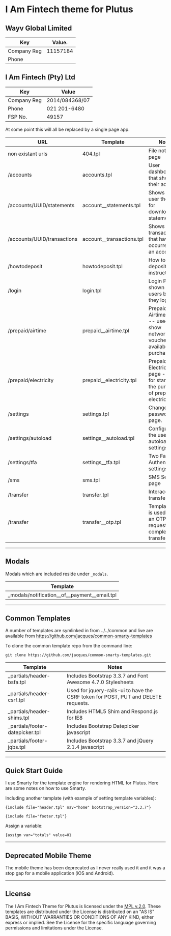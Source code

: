# I Am Fintech theme for Plutus

## Wayv Global Limited

| Key         | Value.   |
| ----------- | -------- |
| Company Reg | 11157184 |
| Phone       |          |

## I Am Fintech (Pty) Ltd

| Key         | Value          |
| ----------- | -------------- |
| Company Reg | 2014/084368/07 |
| Phone       | 021 201-6480   |
| FSP No.     | 49157          |

At some point this will all be replaced by a single page app.

| URL                         | Template                  | Notes                                                                             |
| --------------------------- | ------------------------- | --------------------------------------------------------------------------------- |
| non existant urls           | 404.tpl                   | File not found page                                                               |
| /accounts                   | accounts.tpl              | User dashboard that shows their accounts                                          |
| /accounts/UUID/statements   | account__statements.tpl   | Shows the user the links for downloadable statements.                             |
| /accounts/UUID/transactions | account__transactions.tpl | Shows the transactions that have occurred on an account.                          |
| /howtodeposit               | howtodeposit.tpl          | How to deposit instructions                                                       |
| /login                      | login.tpl                 | Login Page -- shown to users before they login                                    |
| /prepaid/airtime            | prepaid__airtime.tpl      | Prepaid Airtime page -- used to show networks and vouchers available for purchase |
| /prepaid/electricity        | prepaid__electricity.tpl  | Prepaid Electricity page -- used for starting the purchase of prepaid electricity |
| /settings                   | settings.tpl              | Change your password page.                                                        |
| /settings/autoload          | settings__autoload.tpl    | Configures the users autoload settings.                                           |
| /settings/tfa               | settings__tfa.tpl         | Two Factor Authentication settings                                                |
| /sms                        | sms.tpl                   | SMS Sending page                                                                  |
| /transfer                   | transfer.tpl              | Interaccount transfer                                                             |
| /transfer                   | transfer__otp.tpl         | Template that is used when an OTP is requested to complete the transfer.          |

---

## Modals

Modals which are included reside under ```_modals```.

| Template                                     |
| -------------------------------------------- |
| _modals/notification__of__payment__email.tpl | 

---

## Common Templates

A number of templates are symlinked in from ../../common and live are available from
https://github.com/jacques/common-smarty-templates

To clone the common template repo from the command line:

```
git clone https://github.com/jacques/common-smarty-templates.git
```

| Template                        | Notes                                                                              |
| ------------------------------- | ---------------------------------------------------------------------------------- |
| _partials/header-bsfa.tpl       | Includes Bootstrap 3.3.7 and Font Awesome 4.7.0 Stylesheets                        |
| _partials/header-csrf.tpl       | Used for jquery-rails-ui to have the CSRF token for POST, PUT and DELETE requests. |
| _partials/header-shims.tpl      | Includes HTML5 Shim and Respond.js for IE8                                         |
| _partials/footer-datepicker.tpl | Includes Bootstrap Datepicker javascript                                           |
| _partials/footer-jqbs.tpl       | Includes Bootstrap 3.3.7 and jQuery 2.1.4 javascript                               |

---

## Quick Start Guide

I use Smarty for the template engine for rendering HTML for Plutus.  Here are some
notes on how to use Smarty.

Including another template (with example of setting template variables):

```
{include file="header.tpl" nav="home" bootstrap_version="3.3.7"}
```

```
{include file="footer.tpl"}
```

Assign a variable:

```
{assign var="totals" value=0}
```

---

## Deprecated Mobile Theme

The mobile theme has been deprecated as I never really used it and it was a stop gap for a mobile application (iOS and Android).

---

## License

The I Am Fintech Theme for Plutus is licensed under the [MPL v.2.0](LICENSE).
These templates are distributed under the License is distributed
on an "AS IS" BASIS, WITHOUT WARRANTIES OR CONDITIONS OF ANY KIND,
either express or implied. See the License for the specific language
governing permissions and limitations under the License.
